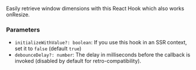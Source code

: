 Easily retrieve window dimensions with this React Hook which also works onResize.

### Parameters

- `initializeWithValue?: boolean`: If you use this hook in an SSR context, set it to `false` (default `true`)
- `debounceDelay?: number`: The delay in milliseconds before the callback is invoked (disabled by default for retro-compatibility).
